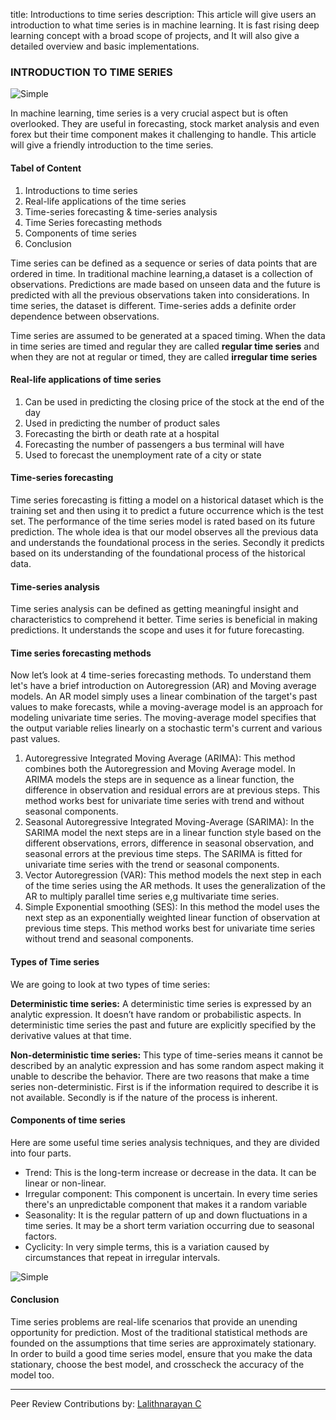 title: Introductions to time series
description: This article will give users an introduction to what time series is in machine learning. It is fast rising deep learning concept with a broad scope of projects, and It will also give a detailed overview and basic implementations.

### INTRODUCTION TO TIME SERIES

![Simple](https://github.com/jamessandy/engineering-education/blob/new-article/articles/introduction-to-time-series/hero.jpg)

In machine learning, time series is a very crucial aspect but is often overlooked. They are useful in forecasting, stock market analysis and even forex but their time component makes it challenging to handle. This article will give a friendly introduction to the time series.

#### Tabel of Content
1. Introductions to time series
2. Real-life applications of the time series
3. Time-series forecasting & time-series analysis
4. Time Series forecasting methods
5. Components of time series
6. Conclusion

Time series can be defined as a sequence or series of data points that are ordered in time. In traditional machine learning,a dataset is a collection of observations. Predictions are made based on unseen data and the future is predicted with all the previous observations taken into considerations. In time series, the dataset is different. Time-series adds a definite order dependence between observations.

Time series are assumed to be generated at a spaced timing. When the data in time series are timed and regular they are called **regular time series** and when they are not at regular or timed, they are called **irregular time series**

#### Real-life applications of time series
1. Can be used in predicting the closing price of the stock at the end of the day
2. Used in predicting the number of product sales
3. Forecasting the birth or death rate at a hospital
4. Forecasting the number of passengers a bus terminal will have 
5. Used to forecast the unemployment rate of a city or state

#### Time-series forecasting
Time series forecasting is fitting a model on a historical dataset which is the training set and then using it to predict a future occurrence which is the test set. The performance of the time series model is rated based on its future prediction. The whole idea is that our model observes all the previous data and understands the foundational process in the series. Secondly it predicts based on its understanding of the foundational process of the historical data.

#### Time-series analysis
Time series analysis can be defined as getting meaningful insight and characteristics to comprehend it better. Time series is beneficial in making predictions. It understands the scope and uses it for future forecasting.

#### Time series forecasting methods 
Now let’s look at 4 time-series forecasting methods. To understand them let's have a brief introduction on Autoregression (AR) and Moving average models. An AR model simply uses a linear combination of the target's past values to make forecasts, while a moving-average model is an approach for modeling univariate time series. The moving-average model specifies that the output variable relies linearly on a stochastic term's current and various past values.

1. Autoregressive Integrated Moving Average (ARIMA): This method combines both the Autoregression and Moving Average model. In ARIMA models the steps are in sequence as a linear function, the difference in observation and residual errors are at previous steps. This method works best for univariate time series with trend and without seasonal components.
2. Seasonal Autoregressive Integrated Moving-Average (SARIMA): In the SARIMA model the next steps are in a linear function style based on the different observations, errors, difference in seasonal observation, and seasonal errors at the previous time steps. The SARIMA is fitted for univariate time series with the trend or seasonal components.
3. Vector Autoregression (VAR): This method models the next step in each of the time series using the AR methods. It uses the generalization of the AR to multiply parallel time series e,g multivariate time series.
4. Simple Exponential smoothing (SES): In this method the model uses the next step as an exponentially weighted linear function of observation at previous time steps. This method works best for univariate time series without trend and seasonal components.

#### Types of Time series
We are going to look at two types of time series:

**Deterministic time series:** A deterministic time series is expressed by an analytic expression. It doesn’t have random or probabilistic aspects. In deterministic time series the past and future are explicitly specified by the derivative values at that time.

**Non-deterministic time series:** This type of time-series means it cannot be described by an analytic expression and has some random aspect making it unable to describe the behavior. There are two reasons that make a time series non-deterministic. First is if the information required to describe it is not available. Secondly is if the nature of the process is inherent.

#### Components of time series
Here are some useful time series analysis techniques, and they are divided into four parts.

- Trend: This is the long-term increase or decrease in the data. It can be linear or non-linear.
- Irregular component: This component is uncertain. In every time series there's an unpredictable component that makes it a random variable
- Seasonality: It is the regular pattern of up and down fluctuations in a time series. It may be a short term variation occurring due to seasonal factors.
- Cyclicity: In very simple terms, this is a variation caused by circumstances that repeat in irregular intervals.

![Simple](https://github.com/jamessandy/engineering-education/blob/new-article/articles/introduction-to-time-series/img.jpg)

#### Conclusion
Time series problems are real-life scenarios that provide an unending opportunity for prediction. Most of the traditional statistical methods are founded on the assumptions that time series are approximately stationary. In order to build a good time series model, ensure that you make the data stationary, choose the best model, and crosscheck the accuracy of the model too.

---
Peer Review Contributions by: [Lalithnarayan C](/engineering-education/authors/lalithnarayan-c/)
